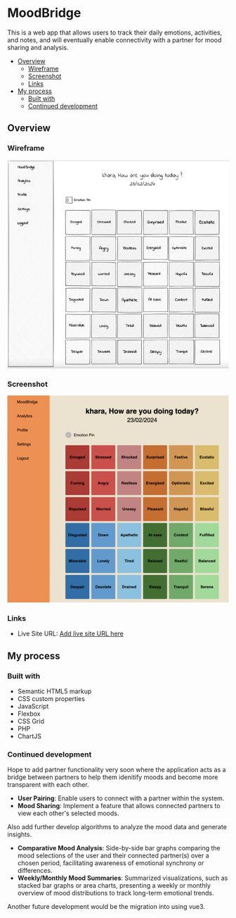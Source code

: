 # MoodBridge
This is a web app that allows users to track their daily emotions, activities, and notes, and will eventually enable connectivity with a partner for mood sharing and analysis. 

- [Overview](#overview)
  - [Wireframe](#wireframe)
  - [Screenshot](#screenshot)
  - [Links](#links)
- [My process](#my-process)
  - [Built with](#built-with)
  - [Continued development](#continued-development)

## Overview

### Wireframe
![](./img/wireframeHP.png)

### Screenshot

![](./img/MoodBridgeSS.png)


### Links
- Live Site URL: [Add live site URL here](https://your-live-site-url.com)

## My process

### Built with

- Semantic HTML5 markup
- CSS custom properties
- JavaScript
- Flexbox
- CSS Grid
- PHP
- ChartJS


### Continued development

Hope to add partner functionality very soon where the application acts as a bridge between partners to help them idenitify moods and become more transparent with each other.
- **User Pairing**: Enable users to connect with a partner within the system.
- **Mood Sharing**: Implement a feature that allows connected partners to view each other's selected moods.
  
Also add further develop algorithms to analyze the mood data and generate insights.
- **Comparative Mood Analysis**: Side-by-side bar graphs comparing the mood selections of the user and their connected partner(s) over a chosen period, facilitating awareness of emotional synchrony or differences.
- **Weekly/Monthly Mood Summaries**: Summarized visualizations, such as stacked bar graphs or area charts, presenting a weekly or monthly overview of mood distributions to track long-term emotional trends.

Another future development would be the migration into using vue3. 


